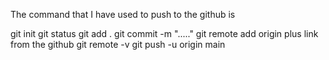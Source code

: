 The command that I have used to push to the github is
 

 git init
 git status
 git add .
 git commit -m "....."
 git remote add origin  plus link from the github
 git remote -v
 git push -u origin main